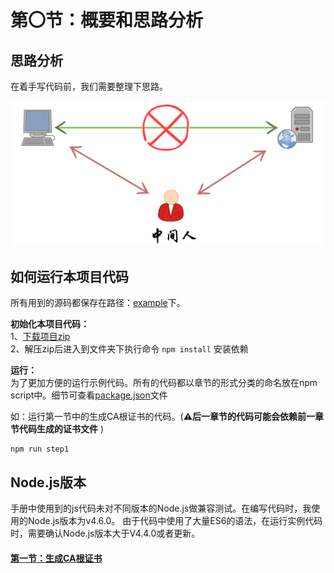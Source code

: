 # 第〇节：概要和思路分析

思路分析
--------
在着手写代码前，我们需要整理下思路。

<img src="img/Chapter0/MITM.png" width="650px" />




如何运行本项目代码
--------
所有用到的源码都保存在路径：[example](../example)下。

**初始化本项目代码：**  
1、[下载项目zip](https://github.com/wuchangming/https-mitm-proxy-handbook/archive/master.zip)  
2、解压zip后进入到文件夹下执行命令 `npm install` 安装依赖

**运行：**  
为了更加方便的运行示例代码。所有的代码都以章节的形式分类的命名放在npm script中。细节可查看[package.json](../package.json)文件

如：运行第一节中的生成CA根证书的代码。(**⚠️后一章节的代码可能会依赖前一章节代码生成的证书文件**
)
```
npm run step1
```

Node.js版本
--------

手册中使用到的js代码未对不同版本的Node.js做兼容测试。在编写代码时，我使用的Node.js版本为v4.6.0。 由于代码中使用了大量ES6的语法，在运行实例代码时，需要确认Node.js版本大于V4.4.0或者更新。


#### [第一节：生成CA根证书](./Chapter1.md)
